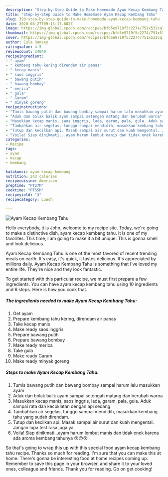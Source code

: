 ```yaml
---
description: "Step-by-Step Guide to Make Homemade Ayam Kecap Kembang Tahu"
title: "Step-by-Step Guide to Make Homemade Ayam Kecap Kembang Tahu"
slug: 320-step-by-step-guide-to-make-homemade-ayam-kecap-kembang-tahu
date: 2020-08-27T09:13:17.602Z
image: https://img-global.cpcdn.com/recipes/bfd5e9719f5c2274/751x532cq70/ayam-kecap-kembang-tahu-foto-resep-utama.jpg
thumbnail: https://img-global.cpcdn.com/recipes/bfd5e9719f5c2274/751x532cq70/ayam-kecap-kembang-tahu-foto-resep-utama.jpg
cover: https://img-global.cpcdn.com/recipes/bfd5e9719f5c2274/751x532cq70/ayam-kecap-kembang-tahu-foto-resep-utama.jpg
author: Eula Ramsey
ratingvalue: 4.5
reviewcount: 24049
recipeingredient:
- " ayam"
- " kembang tahu kering direndam air panas"
- " kecap manis"
- " saos inggris"
- " bawang putih"
- " bawang bombay"
- " merica"
- " gula"
- " Garam"
- " minyak goreng"
recipeinstructions:
- "Tumis bawang putih dan bawang bombay sampai harum lalu masukkan ayam"
- "Aduk dan bolak balik ayam sampai setengah matang dan berubah warna"
- "Masukkan kecap manis, saos inggris, lada, garam, pala, gula. Aduk sampai rata dan kecoklatan dengan api sedang"
- "Tambahkan air segelas, tunggu sampai mendidih, masukkan kembang tahu yang sudah direndam."
- "Tutup dan kecilkan api. Masak sampai air surut dan kuah mengental. Jangan lupa test rasa juga ya."
- "Voila! Siap dinikmati...ayam harum lembut manis dan tidak enek karena ada aroma kembang tahunya 😚😚😚"
categories:
- Recipe
tags:
- ayam
- kecap
- kembang

katakunci: ayam kecap kembang 
nutrition: 243 calories
recipecuisine: American
preptime: "PT27M"
cooktime: "PT55M"
recipeyield: "3"
recipecategory: Lunch

---
```



![Ayam Kecap Kembang Tahu](https://img-global.cpcdn.com/recipes/bfd5e9719f5c2274/751x532cq70/ayam-kecap-kembang-tahu-foto-resep-utama.jpg)

Hello everybody, it is John, welcome to my recipe site. Today, we're going to make a distinctive dish, ayam kecap kembang tahu. It is one of my favorites. This time, I am going to make it a bit unique. This is gonna smell and look delicious.

Ayam Kecap Kembang Tahu is one of the most favored of recent trending meals on earth. It's easy, it's quick, it tastes delicious. It's appreciated by millions daily. Ayam Kecap Kembang Tahu is something that I've loved my entire life. They're nice and they look fantastic.




To get started with this particular recipe, we must first prepare a few ingredients. You can have ayam kecap kembang tahu using 10 ingredients and 6 steps. Here is how you cook that.

<!--inarticleads1-->

##### The ingredients needed to make Ayam Kecap Kembang Tahu:

1. Get  ayam
1. Prepare  kembang tahu kering, direndam air panas
1. Take  kecap manis
1. Make ready  saos inggris
1. Prepare  bawang putih
1. Prepare  bawang bombay
1. Make ready  merica
1. Take  gula
1. Make ready  Garam
1. Make ready  minyak goreng




<!--inarticleads2-->

##### Steps to make Ayam Kecap Kembang Tahu:

1. Tumis bawang putih dan bawang bombay sampai harum lalu masukkan ayam
1. Aduk dan bolak balik ayam sampai setengah matang dan berubah warna
1. Masukkan kecap manis, saos inggris, lada, garam, pala, gula. Aduk sampai rata dan kecoklatan dengan api sedang
1. Tambahkan air segelas, tunggu sampai mendidih, masukkan kembang tahu yang sudah direndam.
1. Tutup dan kecilkan api. Masak sampai air surut dan kuah mengental. Jangan lupa test rasa juga ya.
1. Voila! Siap dinikmati...ayam harum lembut manis dan tidak enek karena ada aroma kembang tahunya 😚😚😚




So that's going to wrap this up with this special food ayam kecap kembang tahu recipe. Thanks so much for reading. I'm sure that you can make this at home. There's gonna be interesting food at home recipes coming up. Remember to save this page in your browser, and share it to your loved ones, colleague and friends. Thank you for reading. Go on get cooking!

